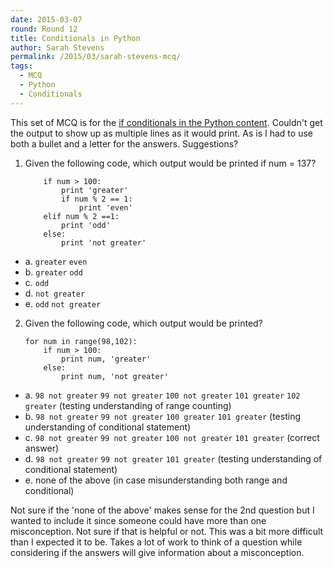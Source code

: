 ```yaml
---
date: 2015-03-07
round: Round 12
title: Conditionals in Python
author: Sarah Stevens
permalink: /2015/03/sarah-stevens-mcq/
tags:
  - MCQ
  - Python
  - Conditionals
---
```


This set of MCQ is for the [if conditionals in the Python content](http://swcarpentry.github.io/python-novice-inflammation/05-cond.html).
Couldn't get the output to show up as multiple lines as it would print.  As is I had to use both 
a bullet and a letter for the answers.  Suggestions?


1.  Given the following code, which output would be printed if num = 137?

        	if num > 100:
    			print 'greater'
    			if num % 2 == 1:
        			print 'even'
			elif num % 2 ==1:
    			print 'odd'
			else:
    			print 'not greater'

* a. 	`greater`
		`even`
* b. 	`greater`
		`odd`
* c. 	`odd`
* d. 	`not greater`
* e. 	`odd`
		`not greater`

2.  Given the following code, which output would be printed?

		for num in range(98,102):
        	if num > 100:
    			print num, 'greater'
			else:
    			print num, 'not greater'

* a.  `98 not greater`
		`99 not greater`
		`100 not greater`
		`101 greater`
		`102 greater` (testing understanding of range counting)
* b.  `98 not greater`
    	`99 not greater`
    	`100 greater`
    	`101 greater` (testing understanding of conditional statement)
* c.  `98 not greater`
    	`99 not greater`
    	`100 not greater`
    	`101 greater` (correct answer)
* d.  `98 not greater`
		`99 not greater`
    	`101 greater` (testing understanding of conditional statement)
* e.  none of the above (in case misunderstanding both range and conditional)

Not sure if the 'none of the above' makes sense for the 2nd question but I wanted to include 
it since someone could have more than one misconception.  Not sure if that is helpful or not.
This was a bit more difficult than I expected it to be.  Takes a lot of work to think of a 
question while considering if the answers will give information about a misconception.
